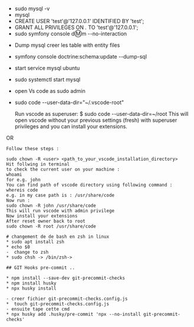 * sudo mysql -v
* mysql
* CREATE USER 'test'@'127.0.0.1' IDENTIFIED BY 'test';
* GRANT ALL PRIVILEGES ON *.* TO 'test'@'127.0.0.1';
* sudo symfony console d:m:m --no-interaction
- Dump mysql creer les table with entity files
* symfony console doctrine:schema:update --dump-sql

- start service mysql ubuntu
* sudo systemctl start mysql

- open Vs code as sudo admin
* sudo code --user-data-dir="~/.vscode-root"



    Run vscode as superuser:
    $ sudo code --user-data-dir=~/root
    This will open vscode without your previous settings (fresh) with superuser privileges and you can install your extensions.

OR

    Follow these steps :

    sudo chown -R <user> <path_to_your_vscode_installation_directory>
    Hit follwing in terminal
    to check the current user on your machine :
    whoami
    for e.g. john
    You can find path of vscode directory using following command :
    whereis code
    e.g. in my case path is : /usr/share/code
    Now run :
    sudo chown -R john /usr/share/code
    This will run vscode with admin privilege
    Now install your extensions
    After reset owner back to root
    sudo chown -R root /usr/share/code

    # changement de de bash en zsh in linux
    * sudo apt install zsh
    * echo $0 
    -  change to zsh
    * sudo chsh -> /bin/zsh->

    ## GIT Hooks pre-commit ..

    * npm install --save-dev git-precommit-checks
    * npm install husky
    * npx husky install

    - creer fichier git-precommit-checks.config.js
    *  touch git-precommit-checks.config.js
    - ensuite tape cette cmd
    * npx husky add .husky/pre-commit 'npx --no-install git-precommit-checks'




